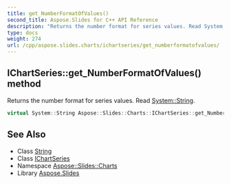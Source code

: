 ```yaml
---
title: get_NumberFormatOfValues()
second_title: Aspose.Slides for C++ API Reference
description: "Returns the number format for series values. Read System::String."
type: docs
weight: 274
url: /cpp/aspose.slides.charts/ichartseries/get_numberformatofvalues/
---
```

## IChartSeries::get_NumberFormatOfValues() method


Returns the number format for series values. Read [System::String](../../../system/string/).

```cpp
virtual System::String Aspose::Slides::Charts::IChartSeries::get_NumberFormatOfValues()=0
```

## See Also

* Class [String](../../system/string/)
* Class [IChartSeries](./)
* Namespace [Aspose::Slides::Charts](../)
* Library [Aspose.Slides](../../)